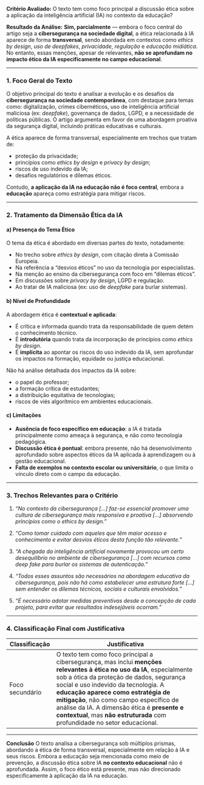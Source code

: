 **Critério Avaliado:**
O texto tem como foco principal a discussão ética sobre a aplicação da inteligência artificial (IA) no contexto da educação?

**Resultado da Análise:**
**Sim, parcialmente** — embora o foco central do artigo seja a **cibersegurança na sociedade digital**, a ética relacionada à IA aparece de forma **transversal**, sendo abordada em contextos como *ethics by design*, *uso de deepfakes*, *privacidade*, *regulação* e *educação midiática*. No entanto, essas menções, apesar de relevantes, **não se aprofundam no impacto ético da IA especificamente no campo educacional**.

---

### 1. **Foco Geral do Texto**

O objetivo principal do texto é analisar a evolução e os desafios da **cibersegurança na sociedade contemporânea**, com destaque para temas como: digitalização, crimes cibernéticos, uso de inteligência artificial maliciosa (ex: *deepfake*), governança de dados, LGPD, e a necessidade de políticas públicas. O artigo argumenta em favor de uma abordagem proativa da segurança digital, incluindo práticas educativas e culturais.

A ética aparece de forma transversal, especialmente em trechos que tratam de:

* proteção da privacidade;
* princípios como *ethics by design* e *privacy by design*;
* riscos de uso indevido da IA;
* desafios regulatórios e dilemas éticos.

Contudo, **a aplicação da IA na educação não é foco central**, embora a **educação** apareça como estratégia para mitigar riscos.

---

### 2. **Tratamento da Dimensão Ética da IA**

#### a) **Presença do Tema Ético**

O tema da ética é abordado em diversas partes do texto, notadamente:

* No trecho sobre *ethics by design*, com citação direta à Comissão Europeia.
* Na referência a “desvios éticos” no uso da tecnologia por especialistas.
* Na menção ao ensino da cibersegurança com foco em “dilemas éticos”.
* Em discussões sobre *privacy by design*, LGPD e regulação.
* Ao tratar de IA maliciosa (ex: uso de *deepfake* para burlar sistemas).

#### b) **Nível de Profundidade**

A abordagem ética é **contextual e aplicada**:

* É crítica e informada quando trata da responsabilidade de quem detém o conhecimento técnico.
* É **introdutória** quando trata da incorporação de princípios como *ethics by design*.
* É **implícita** ao apontar os riscos do uso indevido da IA, sem aprofundar os impactos na formação, equidade ou justiça educacional.

Não há análise detalhada dos impactos da IA sobre:

* o papel do professor;
* a formação crítica de estudantes;
* a distribuição equitativa de tecnologias;
* riscos de viés algorítmico em ambientes educacionais.

#### c) **Limitações**

* **Ausência de foco específico em educação**: a IA é tratada principalmente como ameaça à segurança, e não como tecnologia pedagógica.
* **Discussão ética é pontual**: embora presente, não há desenvolvimento aprofundado sobre aspectos éticos da IA aplicada à aprendizagem ou à gestão educacional.
* **Falta de exemplos no contexto escolar ou universitário**, o que limita o vínculo direto com o campo da educação.

---

### 3. **Trechos Relevantes para o Critério**

1. *“No contexto da cibersegurança \[...] faz-se essencial promover uma cultura de cibersegurança mais responsiva e proativa \[...] absorvendo princípios como o ethics by design.”*

2. *“Como tomar cuidado com aqueles que têm maior acesso e conhecimento e evitar desvios éticos desta função tão relevante.”*

3. *“A chegada da inteligência artificial novamente provocou um certo desequilíbrio no ambiente de cibersegurança \[...] com recursos como deep fake para burlar os sistemas de autenticação.”*

4. *“Todos esses assuntos são necessários na abordagem educativa da cibersegurança, pois não há como estabelecer uma estrutura forte \[...] sem entender os dilemas técnicos, sociais e culturais envolvidos.”*

5. *“É necessário adotar medidas preventivas desde a concepção de cada projeto, para evitar que resultados indesejáveis ocorram.”*

---

### 4. **Classificação Final com Justificativa**

| **Classificação** | **Justificativa**                                                                                                                                                                                                                                                                                                                                                                                                      |
| ----------------- | ---------------------------------------------------------------------------------------------------------------------------------------------------------------------------------------------------------------------------------------------------------------------------------------------------------------------------------------------------------------------------------------------------------------------- |
| Foco secundário   | O texto tem como foco principal a cibersegurança, mas inclui **menções relevantes à ética no uso da IA**, especialmente sob a ótica da proteção de dados, segurança social e uso indevido da tecnologia. A **educação aparece como estratégia de mitigação**, não como campo específico de análise da IA. A dimensão ética é **presente e contextual**, mas **não estruturada** com profundidade no setor educacional. |

---

**Conclusão**
O texto analisa a cibersegurança sob múltiplos prismas, abordando a ética de forma transversal, especialmente em relação à IA e seus riscos. Embora a educação seja mencionada como meio de prevenção, a discussão ética sobre IA **no contexto educacional** não é aprofundada. Assim, o foco ético está presente, mas não direcionado especificamente à aplicação da IA na educação.
